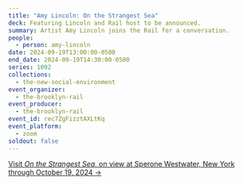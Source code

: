 ```yaml
---
title: "Amy Lincoln: On the Strangest Sea"
deck: Featuring Lincoln and Rail host to be announced.
summary: Artist Amy Lincoln joins the Rail for a conversation.
people:
  - person: amy-lincoln
date: 2024-09-19T13:00:00-0500
end_date: 2024-09-19T14:30:00-0500
series: 1092
collections:
  - the-new-social-environment
event_organizer:
  - the-brooklyn-rail
event_producer:
  - the-brooklyn-rail
event_id: rec7ZgFizztAXLtKq
event_platform:
  - zoom
soldout: false
---
```

[V﻿isit *On the Strangest Sea*, on view at Sperone Westwater, New York through October 19, 2024 →](https://www.speronewestwater.com/exhibitions/amy-lincoln3#tab:slideshow)